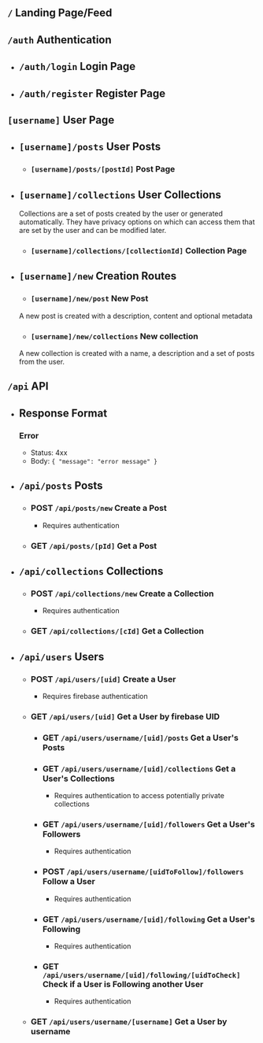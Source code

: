 ## `/` Landing Page/Feed

## `/auth` Authentication

- ## `/auth/login` Login Page

- ## `/auth/register` Register Page

## `[username]` User Page

- ## `[username]/posts` User Posts

  - ### `[username]/posts/[postId]` Post Page

- ## `[username]/collections` User Collections

  Collections are a set of posts created by the user or generated automatically.
  They have privacy options on which can access them that are set by the user and can be modified later.

  - ### `[username]/collections/[collectionId]` Collection Page

- ## `[username]/new` Creation Routes

  - ### `[username]/new/post` New Post

  A new post is created with a description, content and optional metadata

  - ### `[username]/new/collections` New collection

  A new collection is created with a name, a description and a set of posts from the user.

## `/api` API

- ## Response Format

  ### Error

  - Status: 4xx
  - Body: `{ "message": "error message" }`

- ## `/api/posts` Posts

  - ### POST `/api/posts/new` Create a Post

    - Requires authentication

  - ### GET `/api/posts/[pId]` Get a Post

- ## `/api/collections` Collections

  - ### POST `/api/collections/new` Create a Collection

    - Requires authentication

  - ### GET `/api/collections/[cId]` Get a Collection

- ## `/api/users` Users

  - ### POST `/api/users/[uid]` Create a User

    - Requires firebase authentication

  - ### GET `/api/users/[uid]` Get a User by firebase UID

    - ### GET `/api/users/username/[uid]/posts` Get a User's Posts

    - ### GET `/api/users/username/[uid]/collections` Get a User's Collections

      - Requires authentication to access potentially private collections

    - ### GET `/api/users/username/[uid]/followers` Get a User's Followers

      - Requires authentication

    - ### POST `/api/users/username/[uidToFollow]/followers` Follow a User

      - Requires authentication

    - ### GET `/api/users/username/[uid]/following` Get a User's Following

      - Requires authentication

    - ### GET `/api/users/username/[uid]/following/[uidToCheck]` Check if a User is Following another User

      - Requires authentication

  - ### GET `/api/users/username/[username]` Get a User by username
